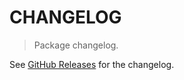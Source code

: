 # CHANGELOG

> Package changelog.

See [GitHub Releases](https://github.com/stdlib-js/datasets-suthaharan-multi-hop-sensor-network/releases) for the changelog.